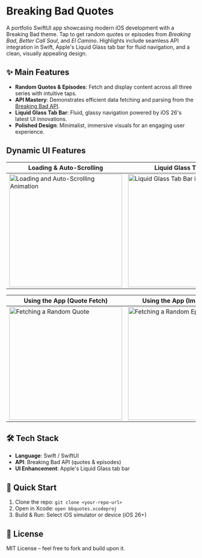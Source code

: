 # Breaking Bad Quotes

A portfolio SwiftUI app showcasing modern iOS development with a Breaking Bad theme. Tap to get random quotes or episodes from *Breaking Bad*, *Better Call Saul*, and *El Camino*. Highlights include seamless API integration in Swift, Apple's Liquid Glass tab bar for fluid navigation, and a clean, visually appealing design.

## ✨ Main Features

- **Random Quotes & Episodes**: Fetch and display content across all three series with intuitive taps.
- **API Mastery**: Demonstrates efficient data fetching and parsing from the [Breaking Bad API](https://breakingbadapi.com/).
- **Liquid Glass Tab Bar**: Fluid, glassy navigation powered by iOS 26's latest UI innovations.
- **Polished Design**: Minimalist, immersive visuals for an engaging user experience.

## Dynamic UI Features

| Loading & Auto-Scrolling | Liquid Glass Tab Bar |
|---------------------------|----------------------|
| <img src="https://github.com/user-attachments/assets/272926a7-40d9-4704-bf61-71ef91c71057" width="300" alt="Loading and Auto-Scrolling Animation"> | <img src="https://github.com/user-attachments/assets/91da19f9-e296-4fb3-9b64-93dfd1ec1f04" width="300" alt="Liquid Glass Tab Bar in Action"> |

| Using the App (Quote Fetch) | Using the App (Image Fetch) |
|-----------------------------|-------------------------------|
| <img src="https://github.com/user-attachments/assets/a57cb0ec-56bb-4a63-aac9-28200fb51c8a" width="300" alt="Fetching a Random Quote"> | <img src="https://github.com/user-attachments/assets/89774dec-d18a-44d8-8f7c-bfba78611a12" width="300" alt="Fetching a Random Episode">


## 🛠 Tech Stack

- **Language**: Swift / SwiftUI
- **API**: Breaking Bad API (quotes & episodes)
- **UI Enhancement**: Apple's Liquid Glass tab bar

## 🚀 Quick Start

1. Clone the repo: `git clone <your-repo-url>`
2. Open in Xcode: `open bbquotes.xcodeproj`
3. Build & Run: Select iOS simulator or device (iOS 26+)

## 📝 License

MIT License – feel free to fork and build upon it.
